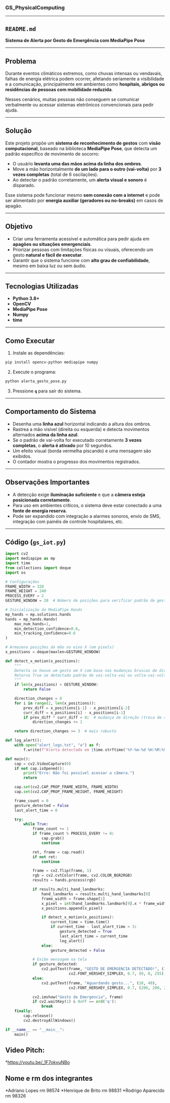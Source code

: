 ### GS_PhysicalComputing
---

##  `README.md`



**Sistema de Alerta por Gesto de Emergência com MediaPipe Pose**

---

##  Problema

Durante eventos climáticos extremos, como chuvas intensas ou vendavais, falhas de energia elétrica podem ocorrer, afetando seriamente a visibilidade e a comunicação, principalmente em ambientes como **hospitais, abrigos ou residências de pessoas com mobilidade reduzida**.

Nesses cenários, muitas pessoas não conseguem se comunicar verbalmente ou acessar sistemas eletrônicos convencionais para pedir ajuda.

---

##  Solução

Este projeto propõe um **sistema de reconhecimento de gestos** com **visão computacional**, baseado na biblioteca **MediaPipe Pose**, que detecta um padrão específico de movimento de socorro:

* O usuário **levanta uma das mãos acima da linha dos ombros**.
* Move a mão horizontalmente **de um lado para o outro (vai-volta)** por **3 vezes completas** (total de 6 oscilações).
* Ao detectar o padrão corretamente, um **alerta visual e sonoro** é disparado.

Esse sistema pode funcionar mesmo **sem conexão com a internet** e pode ser alimentado por **energia auxiliar (geradores ou no-breaks)** em casos de apagão.

---

##  Objetivo

* Criar uma ferramenta acessível e automática para pedir ajuda em **apagões ou situações emergenciais**.
* Priorizar pessoas com limitações físicas ou visuais, oferecendo um gesto **natural e fácil de executar**.
* Garantir que o sistema funcione com **alto grau de confiabilidade**, mesmo em baixa luz ou sem áudio.

---

##  Tecnologias Utilizadas

* **Python 3.8+**
* **OpenCV**
* **MediaPipe Pose**
* **Numpy**
* **time**

---

##  Como Executar

1. Instale as dependências:

```bash
pip install opencv-python mediapipe numpy
```

2. Execute o programa:

```bash
python alerta_gesto_pose.py
```

3. Pressione **`q`** para sair do sistema.

---

## Comportamento do Sistema

* Desenha uma **linha azul** horizontal indicando a altura dos ombros.
* Rastrea a mão visível (direita ou esquerda) e detecta movimentos alternados **acima da linha azul**.
* Se o padrão de vai-volta for executado corretamente **3 vezes completas**, o **alerta é ativado** por 10 segundos.
* Um efeito visual (borda vermelha piscando) e uma mensagem são exibidos.
* O contador mostra o progresso dos movimentos registrados.
---

##  Observações Importantes

* A detecção exige **iluminação suficiente** e que a **câmera esteja posicionada corretamente**.
* Para uso em ambientes críticos, o sistema deve estar conectado a uma **fonte de energia reserva**.
* Pode ser expandido com integração a alarmes sonoros, envio de SMS, integração com painéis de controle hospitalares, etc.

---

##  Código (`gs_iot.py`)

```python
import cv2
import mediapipe as mp
import time
from collections import deque
import os

# Configurações
FRAME_WIDTH = 320
FRAME_HEIGHT = 240
PROCESS_EVERY = 2
GESTURE_WINDOW = 20  # Número de posições para verificar padrão de gesto

# Inicialização do MediaPipe Hands
mp_hands = mp.solutions.hands
hands = mp_hands.Hands(
    max_num_hands=1,
    min_detection_confidence=0.6,
    min_tracking_confidence=0.6
)

# Armazena posições da mão no eixo X (em pixels)
x_positions = deque(maxlen=GESTURE_WINDOW)

def detect_x_motion(x_positions):
    """
    Detecta se houve um gesto em X com base nas mudanças bruscas de direção no eixo X.
    Retorna True se detectado padrão de vai-volta-vai ou volta-vai-volta.
    """
    if len(x_positions) < GESTURE_WINDOW:
        return False

    direction_changes = 0
    for i in range(2, len(x_positions)):
        prev_diff = x_positions[i-1] - x_positions[i-2]
        curr_diff = x_positions[i] - x_positions[i-1]
        if prev_diff * curr_diff < 0:  # mudança de direção (troca de sinal)
            direction_changes += 1

    return direction_changes >= 3  # mais robusto

def log_alert():
    with open("alert_logs.txt", "a") as f:
        f.write(f"Alerta detectado em {time.strftime('%Y-%m-%d %H:%M:%S')}\n")

def main():
    cap = cv2.VideoCapture(0)
    if not cap.isOpened():
        print("Erro: Não foi possível acessar a câmera.")
        return

    cap.set(cv2.CAP_PROP_FRAME_WIDTH, FRAME_WIDTH)
    cap.set(cv2.CAP_PROP_FRAME_HEIGHT, FRAME_HEIGHT)

    frame_count = 0
    gesture_detected = False
    last_alert_time = 0

    try:
        while True:
            frame_count += 1
            if frame_count % PROCESS_EVERY != 0:
                cap.grab()
                continue

            ret, frame = cap.read()
            if not ret:
                continue

            frame = cv2.flip(frame, 1)
            rgb = cv2.cvtColor(frame, cv2.COLOR_BGR2RGB)
            results = hands.process(rgb)

            if results.multi_hand_landmarks:
                hand_landmarks = results.multi_hand_landmarks[0]
                frame_width = frame.shape[1]
                x_pixel = int(hand_landmarks.landmark[9].x * frame_width)
                x_positions.append(x_pixel)

                if detect_x_motion(x_positions):
                    current_time = time.time()
                    if current_time - last_alert_time > 3:
                        gesture_detected = True
                        last_alert_time = current_time
                        log_alert()
                else:
                    gesture_detected = False

            # Exibe mensagem na tela
            if gesture_detected:
                cv2.putText(frame, "GESTO DE EMERGENCIA DETECTADO!", (10, 40),
                            cv2.FONT_HERSHEY_SIMPLEX, 0.7, (0, 0, 255), 2)
            else:
                cv2.putText(frame, "Aguardando gesto...", (10, 40),
                            cv2.FONT_HERSHEY_SIMPLEX, 0.7, (200, 200, 200), 1)

            cv2.imshow("Gesto de Emergencia", frame)
            if cv2.waitKey(1) & 0xFF == ord('q'):
                break
    finally:
        cap.release()
        cv2.destroyAllWindows()

if __name__ == "__main__":
    main()
```

Video Pitch:
---
*https://youtu.be/_1F7okvuNBo

Nome e rm dos integrantes
---
*Adriano Lopes rm 98574
*Henrique de Brito rm 98831
*Rodrigo Aparecido rm 98326
